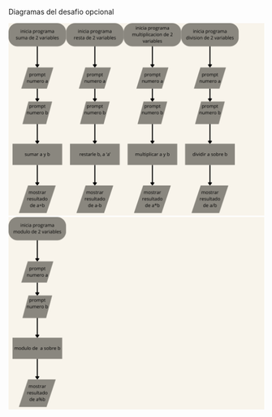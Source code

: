 Diagramas del desafio opcional

![Diagramas](./assets/diagramas/1.png)
![Diagramas](./assets/diagramas/2.png)